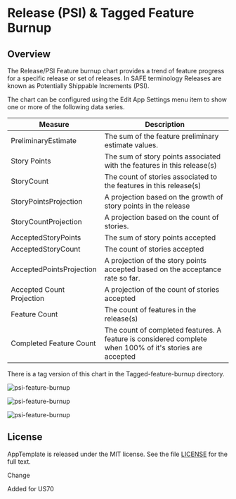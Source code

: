 Release (PSI) & Tagged Feature Burnup
=====================================

## Overview
The Release/PSI Feature burnup chart provides a trend of feature progress for a specific release or set of releases. In SAFE terminology Releases are known as Potentially Shippable Increments (PSI). 

The chart can be configured using the Edit App Settings menu item to show one or more of the following data series. 

Measure  | Description
-------- | ---------------
PreliminaryEstimate | The sum of the feature preliminary estimate values.
Story Points | The sum of story points associated with the features in this release(s)
StoryCount | The count of stories associated to the features in this release(s)
StoryPointsProjection | A projection based on the growth of story points in the release
StoryCountProjection | A projection based on the count of stories.
AcceptedStoryPoints | The sum of story points accepted
AcceptedStoryCount | The count of stories accepted
AcceptedPointsProjection | A projection of the story points accepted based on the acceptance rate so far.
Accepted Count Projection | A projection of the count of stories accepted
Feature Count | The count of features in the release(s)
Completed Feature Count | The count of completed features. A feature is considered complete when 100% of it's stories are accepted

There is a tag version of this chart in the Tagged-feature-burnup directory.

![psi-feature-burnup](https://raw.githubusercontent.com/wrackzone/psi-feature-burnup/master/docs/psi-feature-burnup-screenshot.png)


![psi-feature-burnup](https://raw.githubusercontent.com/wrackzone/psi-feature-burnup/master/docs/screenshot2.png)

![psi-feature-burnup](https://raw.githubusercontent.com/wrackzone/psi-feature-burnup/master/docs/screenshot3.png)

## License

AppTemplate is released under the MIT license.  See the file [LICENSE](https://raw.github.com/RallyApps/AppTemplate/master/LICENSE) for the full text.

Change

Added for US70
